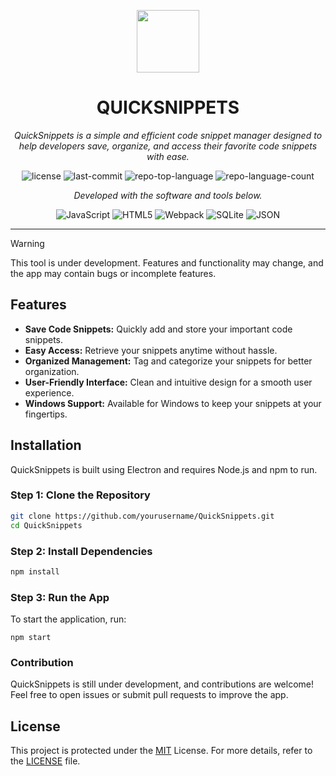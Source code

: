 <p align="center">
  <img src="build/icon.ico" width="100" />
</p>
<p align="center">
    <h1 align="center">QUICKSNIPPETS</h1>
</p>
<p align="center">
    <em>QuickSnippets is a simple and efficient code snippet manager designed to help developers save, organize, and access their favorite code snippets with ease.</em>
</p>
<p align="center">
	<img src="https://img.shields.io/github/license/abhixdd/QuickSnippets?style=flat&color=0080ff" alt="license">
	<img src="https://img.shields.io/github/last-commit/abhixdd/QuickSnippets?style=flat&logo=git&logoColor=white&color=0080ff" alt="last-commit">
	<img src="https://img.shields.io/github/languages/top/abhixdd/QuickSnippets?style=flat&color=0080ff" alt="repo-top-language">
	<img src="https://img.shields.io/github/languages/count/abhixdd/QuickSnippets?style=flat&color=0080ff" alt="repo-language-count">
<p>
<p align="center">
		<em>Developed with the software and tools below.</em>
</p>
<p align="center">
	<img src="https://img.shields.io/badge/JavaScript-F7DF1E.svg?style=flat&logo=JavaScript&logoColor=black" alt="JavaScript">
	<img src="https://img.shields.io/badge/HTML5-E34F26.svg?style=flat&logo=HTML5&logoColor=white" alt="HTML5">
	<img src="https://img.shields.io/badge/Webpack-8DD6F9.svg?style=flat&logo=Webpack&logoColor=black" alt="Webpack">
	<img src="https://img.shields.io/badge/SQLite-003B57.svg?style=flat&logo=SQLite&logoColor=white" alt="SQLite">
	<img src="https://img.shields.io/badge/JSON-000000.svg?style=flat&logo=JSON&logoColor=white" alt="JSON">
</p>
<hr>



> [!WARNING]  
> This tool is under development. Features and functionality may change, and the app may contain bugs or incomplete features. 
> 

## Features

- **Save Code Snippets:** Quickly add and store your important code snippets.
- **Easy Access:** Retrieve your snippets anytime without hassle.
- **Organized Management:** Tag and categorize your snippets for better organization.
- **User-Friendly Interface:** Clean and intuitive design for a smooth user experience.
- **Windows Support:** Available for Windows to keep your snippets at your fingertips.

## Installation

QuickSnippets is built using Electron and requires Node.js and npm to run.

### Step 1: Clone the Repository

```bash
git clone https://github.com/yourusername/QuickSnippets.git
cd QuickSnippets
```
### Step 2: Install Dependencies
```bash
npm install
```
### Step 3: Run the App
To start the application, run:
```
npm start
```
### Contribution
QuickSnippets is still under development, and contributions are welcome! Feel free to open issues or submit pull requests to improve the app.


##  License

This project is protected under the [MIT](https://opensource.org/license/mit) License. For more details, refer to the [LICENSE](https://github.com/abhixdd/QuickSnippets/blob/main/LICENSE.txt) file.
